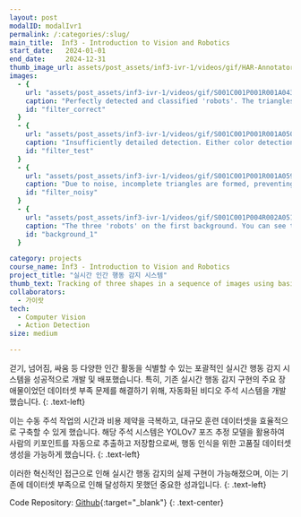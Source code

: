 ```yaml
---
layout: post
modalID: modalIvr1
permalink: /:categories/:slug/
main_title:  Inf3 - Introduction to Vision and Robotics
start_date:   2024-01-01
end_date:     2024-12-31
thumb_image_url: assets/post_assets/inf3-ivr-1/videos/gif/HAR-Annotator-demo.gif
images:
  - {
    url: "assets/post_assets/inf3-ivr-1/videos/gif/S001C001P001R001A043_rgb_hp.gif",
    caption: "Perfectly detected and classified 'robots'. The triangles are not noisy at all, corners are detected perfectly and 'robots' are each assigned a unique color value, most likely matching with the actual color of the 'robot'.",
    id: "filter_correct"
  }
  - {
    url: "assets/post_assets/inf3-ivr-1/videos/gif/S001C001P001R001A050_rgb_hp.gif",
    caption: "Insufficiently detailed detection. Either color detection thresholds are not fine enough, or dilation is too strong.",
    id: "filter_test"
  }
  - {
    url: "assets/post_assets/inf3-ivr-1/videos/gif/S001C001P001R001A059_rgb_hp.gif",
    caption: "Due to noise, incomplete triangles are formed, preventing corner detection. Therefore, these shapes cannot be classified as 'robots'. Furthermore, noise below the 'robot' is visible, hinting the lack of erosion. A difficult situation as the two upper triangles are too eroded.",
    id: "filter_noisy"
  }
  - {
    url: "assets/post_assets/inf3-ivr-1/videos/gif/S001C001P004R002A051_rgb_hp.gif",
    caption: "The three 'robots' on the first background. You can see that our methods were successful in plotting their motion path.",
    id: "background_1"
  }

category: projects
course_name: Inf3 - Introduction to Vision and Robotics
project_title: "실시간 인간 행동 감지 시스템"
thumb_text: Tracking of three shapes in a sequence of images using basic shape and color recognition techniques
collaborators:
  - 가이랏
tech:
  - Computer Vision
  - Action Detection
size: medium

---
```


<div class="post-content-markdown">

걷기, 넘어짐, 싸움 등 다양한 인간 활동을 식별할 수 있는 포괄적인 실시간 행동 감지 시스템을 성공적으로 개발 및 배포했습니다. 특히, 기존 실시간 행동
감지 구현의 주요 장애물이었던 데이터셋 부족 문제를 해결하기 위해, 자동화된 비디오 주석 시스템을 개발했습니다. 
{: .text-left}

이는 수동 주석 작업의 시간과 비용 제약을 극복하고, 대규모 훈련 데이터셋을 효율적으로 구축할 수 있게 했습니다. 해당 주석 시스템은 YOLOv7 포즈 추정 모델을 활용하여 사람의 키포인트를 자동으로
추출하고 저장함으로써, 행동 인식을 위한 고품질 데이터셋 생성을 가능하게 했습니다. 
{: .text-left}

이러한 혁신적인 접근으로 인해 실시간 행동 감지의 실제 구현이 가능해졌으며, 이는 기존에 데이터셋 부족으로 인해 달성하지 못했던 중요한 성과입니다.
{: .text-left}

Code Repository: [Github](https://github.com/Harry-KIT/HAR-World){:target="_blank"}
{: .text-center}

</div>

